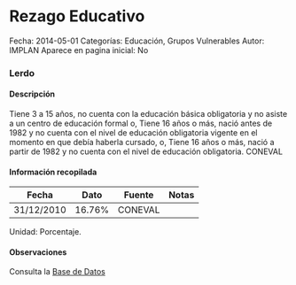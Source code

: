 Rezago Educativo
=====

Fecha: 2014-05-01
Categorías: Educación, Grupos Vulnerables
Autor: IMPLAN
Aparece en pagina inicial: No

### Lerdo

#### Descripción

Tiene 3 a 15 años, no cuenta con la educación básica obligatoria y no asiste a un centro de educación formal o,
Tiene 16 años o más, nació antes de 1982 y no cuenta con el nivel de educación obligatoria vigente en el momento en que debía haberla cursado, o,
Tiene 16 años o más, nació a partir de 1982 y no cuenta con el nivel de educación obligatoria. CONEVAL

<!-- break -->

#### Información recopilada

<table class="table table-hover table-bordered matriz">
  <thead>
    <tr><th>Fecha</th><th>Dato</th><th>Fuente</th><th>Notas</th></tr>
  </thead>
  <tbody>
    <tr><td class="centrado">31/12/2010</td><td class="derecha">16.76%</td><td>CONEVAL</td><td></td></tr>
  </tbody>
</table>

Unidad: Porcentaje.

#### Observaciones

Consulta la [Base de Datos](http://www.coneval.gob.mx/Medicion/Paginas/Medici%C3%B3n/Anexo-estad%C3%ADstico-municipal-2010.aspx)
